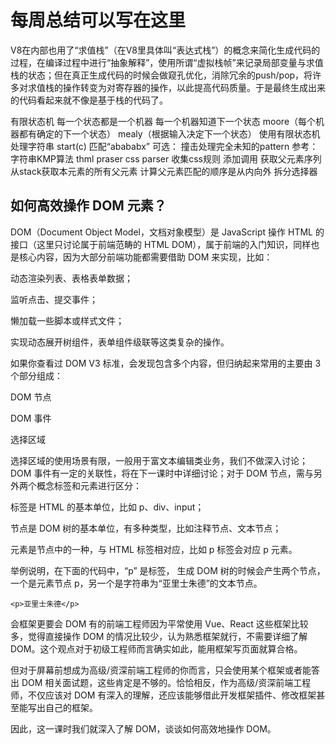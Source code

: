 # 每周总结可以写在这里

V8在内部也用了“求值栈”（在V8里具体叫“表达式栈”）的概念来简化生成代码的过程，在编译过程中进行“抽象解释”，使用所谓“虚拟栈帧”来记录局部变量与求值栈的状态；但在真正生成代码的时候会做窥孔优化，消除冗余的push/pop，将许多对求值栈的操作转变为对寄存器的操作，以此提高代码质量。于是最终生成出来的代码看起来就不像是基于栈的代码了。

有限状态机
每一个状态都是一个机器
每一个机器知道下一个状态
moore（每个机器都有确定的下一个状态）
mealy（根据输入决定下一个状态）
使用有限状态机处理字符串
start(c)
匹配“abababx”
可选： 撞击处理完全未知的pattern
参考： 字符串KMP算法
thml praser
css parser
收集css规则
添加调用
获取父元素序列
从stack获取本元素的所有父元素
计算父元素匹配的顺序是从内向外
拆分选择器


## 如何高效操作 DOM 元素？
DOM（Document Object Model，文档对象模型）是 JavaScript 操作 HTML 的接口（这里只讨论属于前端范畴的 HTML DOM），属于前端的入门知识，同样也是核心内容，因为大部分前端功能都需要借助 DOM 来实现，比如：

动态渲染列表、表格表单数据；

监听点击、提交事件；

懒加载一些脚本或样式文件；

实现动态展开树组件，表单组件级联等这类复杂的操作。

如果你查看过 DOM V3 标准，会发现包含多个内容，但归纳起来常用的主要由 3 个部分组成：

DOM 节点

DOM 事件

选择区域

选择区域的使用场景有限，一般用于富文本编辑类业务，我们不做深入讨论；DOM 事件有一定的关联性，将在下一课时中详细讨论；对于 DOM 节点，需与另外两个概念标签和元素进行区分：

标签是 HTML 的基本单位，比如 p、div、input；

节点是 DOM 树的基本单位，有多种类型，比如注释节点、文本节点；

元素是节点中的一种，与 HTML 标签相对应，比如 p 标签会对应 p 元素。

举例说明，在下面的代码中，“p” 是标签， 生成 DOM 树的时候会产生两个节点，一个是元素节点 p，另一个是字符串为“亚里士朱德”的文本节点。
```
<p>亚里士朱德</p>

```

会框架更要会 DOM
有的前端工程师因为平常使用 Vue、React 这些框架比较多，觉得直接操作 DOM 的情况比较少，认为熟悉框架就行，不需要详细了解 DOM。这个观点对于初级工程师而言确实如此，能用框架写页面就算合格。

但对于屏幕前想成为高级/资深前端工程师的你而言，只会使用某个框架或者能答出 DOM 相关面试题，这些肯定是不够的。恰恰相反，作为高级/资深前端工程师，不仅应该对 DOM 有深入的理解，还应该能够借此开发框架插件、修改框架甚至能写出自己的框架。

因此，这一课时我们就深入了解 DOM，谈谈如何高效地操作 DOM。


